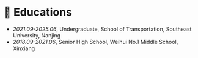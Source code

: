 # 📖 Educations
- *2021.09-2025.06*, Undergraduate, School of Transportation, Southeast University, Nanjing
- *2018.09-2021.06*, Senior High School, Weihui No.1 Middle School, Xinxiang

[//]: # (👨‍🎓)
